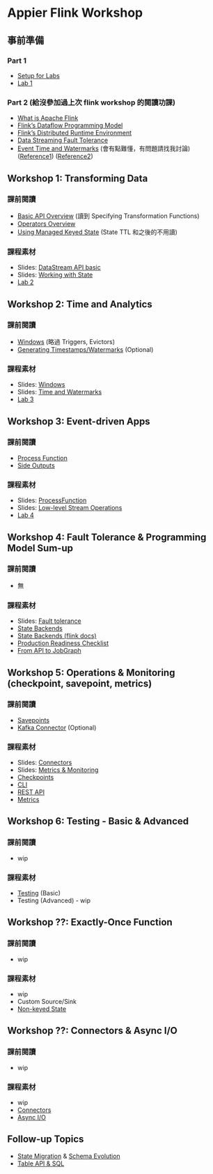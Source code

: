 # Appier Flink Workshop

## 事前準備

### Part 1

- [Setup for Labs](https://training.ververica.com/devEnvSetup.html)
- [Lab 1](https://training.ververica.com/intro/rideCleansing.html)

### Part 2 (給沒參加過上次 flink workshop 的閱讀功課)

- [What is Apache Flink](https://flink.apache.org/flink-architecture.html)
- [Flink’s Dataflow Programming Model](https://ci.apache.org/projects/flink/flink-docs-release-1.9/concepts/programming-model.html)
- [Flink’s Distributed Runtime Environment](https://ci.apache.org/projects/flink/flink-docs-release-1.9/concepts/runtime.html)
- [Data Streaming Fault Tolerance](https://ci.apache.org/projects/flink/flink-docs-release-1.9/internals/stream_checkpointing.html)
- [Event Time and Watermarks](https://ci.apache.org/projects/flink/flink-docs-release-1.9/dev/event_time.html#event-time-and-watermarks) (會有點難懂，有問題請找我討論)
  ([Reference1](https://conferences.oreilly.com/strata/strata-eu-2016/public/schedule/detail/49605))
  ([Reference2](https://www.youtube.com/watch?v=TWxSLmkWPm4))


## Workshop 1: Transforming Data

### 課前閱讀

- [Basic API Overview](https://ci.apache.org/projects/flink/flink-docs-release-1.9/dev/api_concepts.html)
  (讀到 Specifying Transformation Functions)
- [Operators Overview](https://ci.apache.org/projects/flink/flink-docs-release-1.9/dev/stream/operators/)
- [Using Managed Keyed State](https://ci.apache.org/projects/flink/flink-docs-release-1.9/dev/stream/state/state.html#using-managed-keyed-state)
   (State TTL 和之後的不用讀)

### 課程素材

- Slides: [DataStream API basic](https://www.slideshare.net/dataArtisans/apache-flink-datastream-api-basics)
- Slides: [Working with State](https://www.slideshare.net/dataArtisans/apache-flink-training-working-with-state)
- [Lab 2](https://training.ververica.com/exercises/rideEnrichment-flatmap.html)


## Workshop 2: Time and Analytics

### 課前閱讀

- [Windows](https://ci.apache.org/projects/flink/flink-docs-release-1.9/dev/stream/operators/windows.html)
  (略過 Triggers, Evictors)
- [Generating Timestamps/Watermarks](https://ci.apache.org/projects/flink/flink-docs-release-1.9/dev/event_timestamps_watermarks.html)
  (Optional)

### 課程素材

- Slides: [Windows](https://www.slideshare.net/dataArtisans/apache-flink-training-datastream-api-windows-time)
- Slides: [Time and Watermarks](https://www.slideshare.net/dataArtisans/apache-flink-training-time-and-watermarks)
- [Lab 3](https://training.ververica.com/exercises/hourlyTips.html)


## Workshop 3: Event-driven Apps

### 課前閱讀

- [Process Function](https://ci.apache.org/projects/flink/flink-docs-release-1.9/dev/stream/operators/process_function.html)
- [Side Outputs](https://ci.apache.org/projects/flink/flink-docs-release-1.9/dev/stream/side_output.html)

### 課程素材

- Slides: [ProcessFunction](https://www.slideshare.net/dataArtisans/apache-flink-training-datastream-api-processfunction)
- Slides: [Low-level Stream Operations](https://www.slideshare.net/dataArtisans/apache-flink-training-lowlevel-stream-operations)
- [Lab 4](https://training.ververica.com/exercises/rideEnrichment-processfunction.html)


## Workshop 4: Fault Tolerance & Programming Model Sum-up

### 課前閱讀

- 無

### 課程素材

- Slides: [Fault tolerance](https://www.slideshare.net/dataArtisans/apache-flink-training-datastream-api-state-failure-recovery)
- [State Backends](https://training.ververica.com/state-backends.html)
- [State Backends (flink docs)](https://ci.apache.org/projects/flink/flink-docs-release-1.9/ops/state/state_backends.html)
- [Production Readiness Checklist](https://ci.apache.org/projects/flink/flink-docs-release-1.9/ops/production_ready.html)
- [From API to JobGraph](https://zhuanlan.zhihu.com/p/22736103)


## Workshop 5: Operations & Monitoring (checkpoint, savepoint, metrics)

### 課前閱讀

- [Savepoints](https://ci.apache.org/projects/flink/flink-docs-release-1.9/ops/state/savepoints.html)
- [Kafka Connector](https://ci.apache.org/projects/flink/flink-docs-release-1.9/dev/connectors/kafka.html) (Optional)

### 課程素材

- Slides: [Connectors](https://www.slideshare.net/dataArtisans/apache-flink-training-datastream-api-connectors)
- Slides: [Metrics & Monitoring](https://www.slideshare.net/dataArtisans/apache-flink-training-metrics-monitoring)
- [Checkpoints](https://ci.apache.org/projects/flink/flink-docs-release-1.9/ops/state/checkpoints.html)
- [CLI](https://ci.apache.org/projects/flink/flink-docs-release-1.9/ops/cli.html)
- [REST API](https://ci.apache.org/projects/flink/flink-docs-release-1.9/monitoring/rest_api.html)
- [Metrics](https://ci.apache.org/projects/flink/flink-docs-release-1.9/monitoring/metrics.html)


## Workshop 6: Testing - Basic & Advanced

### 課前閱讀

- wip

### 課程素材

- [Testing](https://ci.apache.org/projects/flink/flink-docs-release-1.9/dev/stream/testing.html) (Basic)
- Testing (Advanced) - wip


## Workshop ??: Exactly-Once Function

### 課前閱讀

- wip

### 課程素材

- wip
- Custom Source/Sink
- [Non-keyed State](https://ci.apache.org/projects/flink/flink-docs-release-1.9/dev/stream/state/state.html#using-managed-operator-state)


## Workshop ??: Connectors & Async I/O

### 課前閱讀

- wip

### 課程素材

- wip
- [Connectors](https://ci.apache.org/projects/flink/flink-docs-release-1.9/dev/connectors/)
- [Async I/O](https://ci.apache.org/projects/flink/flink-docs-release-1.9/dev/stream/operators/asyncio.html)


## Follow-up Topics

- [State Migration](https://ci.apache.org/projects/flink/flink-docs-release-1.9/ops/upgrading.html#application-state-compatibility) & [Schema Evolution](https://ci.apache.org/projects/flink/flink-docs-release-1.9/dev/stream/state/schema_evolution.html)
- [Table API & SQL](https://ci.apache.org/projects/flink/flink-docs-release-1.9/dev/table/)
